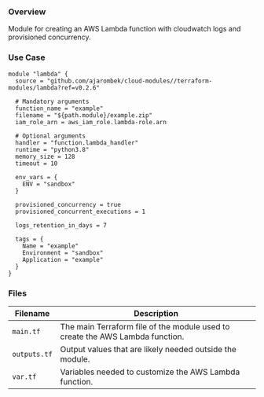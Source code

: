 ### Overview

Module for creating an AWS Lambda function with cloudwatch logs and provisioned concurrency.

### Use Case

```hcl-terraform
module "lambda" {
  source = "github.com/ajarombek/cloud-modules//terraform-modules/lambda?ref=v0.2.6"

  # Mandatory arguments
  function_name = "example"
  filename = "${path.module}/example.zip"
  iam_role_arn = aws_iam_role.lambda-role.arn

  # Optional arguments
  handler = "function.lambda_handler"
  runtime = "python3.8"
  memory_size = 128
  timeout = 10
  
  env_vars = {
    ENV = "sandbox"
  }

  provisioned_concurrency = true
  provisioned_concurrent_executions = 1

  logs_retention_in_days = 7

  tags = {
    Name = "example"
    Environment = "sandbox"
    Application = "example"
  }
}
```

### Files

| Filename                 | Description                                                                     |
|--------------------------|---------------------------------------------------------------------------------|
| `main.tf`                | The main Terraform file of the module used to create the AWS Lambda function.   |
| `outputs.tf`             | Output values that are likely needed outside the module.                        |
| `var.tf`                 | Variables needed to customize the AWS Lambda function.                          |